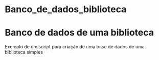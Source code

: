 # Banco_de_dados_biblioteca
<h1>Banco de dados de uma biblioteca</h1>
<p>Exemplo de um script para criação de uma base de dados de uma biblioteca simples</p>
